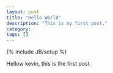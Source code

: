 ```yaml
---
layout: post
title: "Hello World"
description: "This is my first post."
category: 
tags: []
---
```

{% include JB/setup %}


Hellow kevin, this is the first post.

